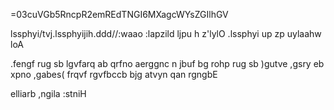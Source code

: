 =03cuVGb5RncpR2emREdTNGI6MXagcWYsZGIlhGV

lssphyi/tvj.lssphyijih.ddd//:waao :lapzild ljpu h z'lylO .lssphyi up zp uylaahw loA

.fengf rug sb lgvfarq ab qrfno aerggnc n jbuf bg rohp rug sb )gutve ,gsry eb xpno ,gabes( frqvf rgvfbccb bjg atvyn qan rgngbE

elliarb ,ngila :stniH
